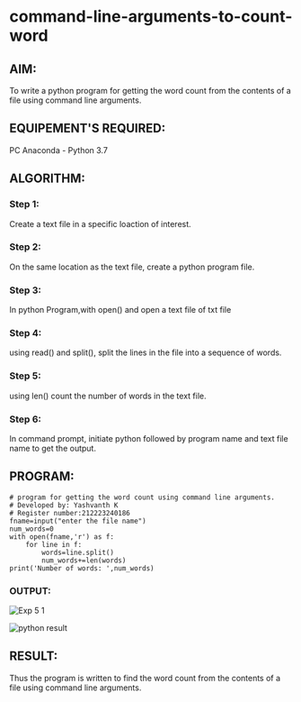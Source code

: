 # command-line-arguments-to-count-word
## AIM:
To write a python program for getting the word count from the contents of a file using command line arguments.
## EQUIPEMENT'S REQUIRED: 
PC
Anaconda - Python 3.7
## ALGORITHM: 
### Step 1:
Create a text file in a specific loaction of interest.

### Step 2: 
On the same location as the text file, create a python program file. 

### Step 3: 
In python Program,with open() and open a text file of txt file

### Step 4:  
using read() and split(), split the lines in the file into a sequence of words.

### Step 5: 
using len() count the number of words in the text file.

### Step 6: 
In command prompt, initiate python followed by program name and text file name to get the output.

## PROGRAM:
```
# program for getting the word count using command line arguments.
# Developed by: Yashvanth K
# Register number:212223240186
fname=input("enter the file name")
num_words=0
with open(fname,'r') as f:
    for line in f:
        words=line.split()
        num_words+=len(words)
print('Number of words: ',num_words)        
```
### OUTPUT:
![Exp 5 1](https://github.com/Muthu-Kumaran-M/command-line-arguments-to-count-word/assets/144979439/a2758bc3-3a74-421a-9431-500ed2176981)

![python result](https://github.com/Muthu-Kumaran-M/command-line-arguments-to-count-word/assets/144979439/f4dd4e04-e2fe-441e-9779-2e34b6807abd)


## RESULT:
Thus the program is written to find the word count from the contents of a file using command line arguments.
